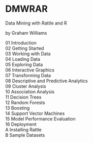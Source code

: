 DMWRAR
======

Data Mining with Rattle and R

by Graham Williams

01 Introduction  
02 Getting Started  
03 Working with Data  
04 Loading Data  
05 Exploring Data  
06 Interactive Graphics  
07 Transforming Data  
08 Descriptive and Predictive Analytics  
09 Cluster Analysis  
10 Association Analysis  
11 Decision Trees  
12 Random Forests  
13 Boosting  
14 Support Vector Machines  
15 Model Performance Evaluation  
16 Deployment  
A Installing Rattle  
B Sample Datasets  
